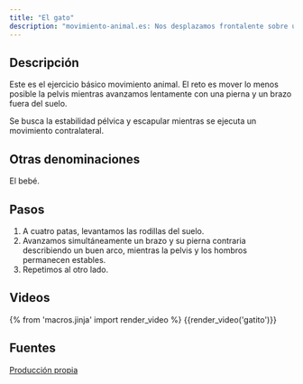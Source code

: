 ```yaml
---
title: "El gato"
description: "movimiento-animal.es: Nos desplazamos frontalente sobre un pie y una mano. Movimiento animal principal."
---
```


## Descripción

Este es el ejercicio básico movimiento animal. El reto es mover lo menos posible la pelvis mientras avanzamos lentamente con una pierna y un brazo fuera del suelo.

Se busca la estabilidad pélvica y escapular mientras se ejecuta un movimiento contralateral.

## Otras denominaciones

El bebé.

## Pasos

1. A cuatro patas, levantamos las rodillas del suelo. 
2. Avanzamos simultáneamente un brazo y su pierna contraria describiendo un buen arco, mientras la pelvis y los hombros permanecen estables.
3. Repetimos al otro lado.

## Videos

{% from 'macros.jinja' import render_video %}
{{render_video('gatito')}}

## Fuentes

[Producción propia]({{config.site_url}})
